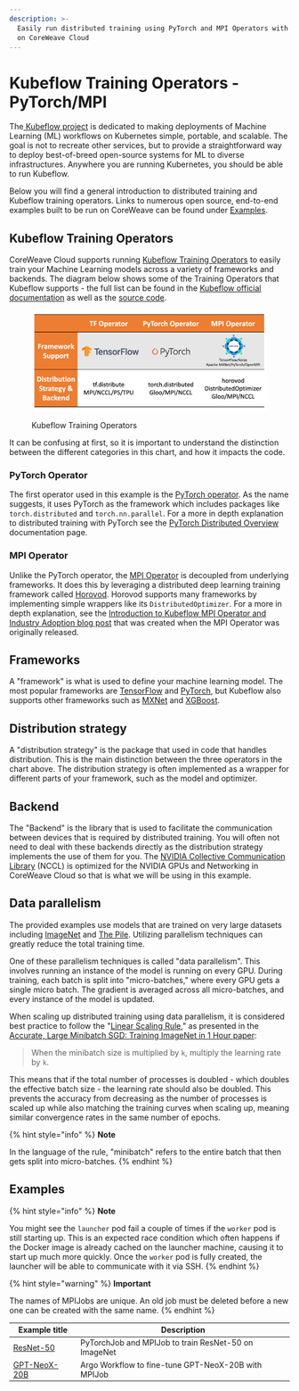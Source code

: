 ```yaml
---
description: >-
  Easily run distributed training using PyTorch and MPI Operators with Kubeflow
  on CoreWeave Cloud
---
```


# Kubeflow Training Operators - PyTorch/MPI

The[ Kubeflow project](https://www.kubeflow.org/) is dedicated to making deployments of Machine Learning (ML) workflows on Kubernetes simple, portable, and scalable. The goal is not to recreate other services, but to provide a straightforward way to deploy best-of-breed open-source systems for ML to diverse infrastructures. Anywhere you are running Kubernetes, you should be able to run Kubeflow.

Below you will find a general introduction to distributed training and Kubeflow training operators. Links to numerous open source, end-to-end examples built to be run on CoreWeave can be found under [Examples](./#examples).

## Kubeflow Training Operators

CoreWeave Cloud supports running [Kubeflow Training Operators](https://www.kubeflow.org/docs/components/training/) to easily train your Machine Learning models across a variety of frameworks and backends. The diagram below shows some of the Training Operators that Kubeflow supports - the full list can be found in the [Kubeflow official documentation](https://www.kubeflow.org/docs/components/training/) as well as the [source code](https://github.com/kubeflow/training-operator).

<figure><img src="../../../.gitbook/assets/image (1) (1) (1).png" alt="Kubeflow Training Operators support diagram"><figcaption><p>Kubeflow Training Operators</p></figcaption></figure>

It can be confusing at first, so it is important to understand the distinction between the different categories in this chart, and how it impacts the code.

### PyTorch Operator

The first operator used in this example is the [PyTorch operator](https://www.kubeflow.org/docs/components/training/pytorch/). As the name suggests, it uses PyTorch as the framework which includes packages like `torch.distributed` and `torch.nn.parallel`. For a more in depth explanation to distributed training with PyTorch see the [PyTorch Distributed Overview](https://pytorch.org/tutorials/beginner/dist\_overview.html) documentation page.

### MPI Operator

Unlike the PyTorch operator, the [MPI Operator](https://www.kubeflow.org/docs/components/training/mpi/) is decoupled from underlying frameworks. It does this by leveraging a distributed deep learning training framework called [Horovod](https://horovod.ai/). Horovod supports many frameworks by implementing simple wrappers like its `DistributedOptimizer`. For a more in depth explanation, see the [Introduction to Kubeflow MPI Operator and Industry Adoption blog post](https://medium.com/kubeflow/introduction-to-kubeflow-mpi-operator-and-industry-adoption-296d5f2e6edc) that was created when the MPI Operator was originally released.&#x20;

## Frameworks

A "framework" is what is used to define your machine learning model. The most popular frameworks are [TensorFlow](https://www.tensorflow.org/) and [PyTorch](https://pytorch.org/), but Kubeflow also supports other frameworks such as [MXNet](https://mxnet.apache.org/versions/1.9.1/) and [XGBoost](https://xgboost.readthedocs.io/en/stable/).

## Distribution strategy

A "distribution strategy" is the package that used in code that handles distribution. This is the main distinction between the three operators in the chart above. The distribution strategy is often implemented as a wrapper for different parts of your framework, such as the model and optimizer.&#x20;

## Backend

The "Backend" is the library that is used to facilitate the communication between devices that is required by distributed training. You will often not need to deal with these backends directly as the distribution strategy implements the use of them for you. The [NVIDIA Collective Communication Library](https://developer.nvidia.com/nccl) (NCCL) is optimized for the NVIDIA GPUs and Networking in CoreWeave Cloud so that is what we will be using in this example.

## Data parallelism

The provided examples use models that are trained on very large datasets including [ImageNet](https://www.image-net.org/) and [The Pile](https://pile.eleuther.ai/). Utilizing parallelism techniques can greatly reduce the total training time.

One of these parallelism techniques is called "data parallelism". This involves running an instance of the model is running on every GPU. During training, each batch is split into "micro-batches," where every GPU gets a single micro batch. The gradient is averaged across all micro-batches, and every instance of the model is updated.

When scaling up distributed training using data parallelism, it is considered best practice to follow the "[Linear Scaling Rule](https://arxiv.org/abs/1706.02677)," as presented in the [Accurate, Large Minibatch SGD: Training ImageNet in 1 Hour paper](https://arxiv.org/abs/1706.02677):

> When the minibatch size is multiplied by `k`, multiply the learning rate by `k`.

This means that if the total number of processes is doubled - which doubles the effective batch size - the learning rate should also be doubled. This prevents the accuracy from decreasing as the number of processes is scaled up while also matching the training curves when scaling up, meaning similar convergence rates in the same number of epochs.

{% hint style="info" %}
**Note**

In the language of the rule, "minibatch" refers to the entire batch that then gets split into micro-batches. &#x20;
{% endhint %}

## Examples

{% hint style="info" %}
**Note**

You might see the `launcher` pod fail a couple of times if the `worker` pod is still starting up. This is an expected race condition which often happens if the Docker image is already cached on the launcher machine, causing it to start up much more quickly. Once the `worker` pod is fully created, the launcher will be able to communicate with it via SSH.
{% endhint %}

{% hint style="warning" %}
**Important**

The names of MPIJobs are unique. An old job must be deleted before a new one can be created with the same name.
{% endhint %}

| Example title                                                                                                                       | Description                                          |
| ----------------------------------------------------------------------------------------------------------------------------------- | ---------------------------------------------------- |
| [ResNet-50](train-resnet-50-with-imagenet.md)                                                                                       | PyTorchJob and MPIJob to train ResNet-50 on ImageNet |
| [GPT-NeoX-20B](../../../compass/distributed-training-with-kubeflow-training-operators/finetune-gpt-neox-20b-with-argo-workflows.md) | Argo Workflow to fine-tune GPT-NeoX-20B with MPIJob  |

